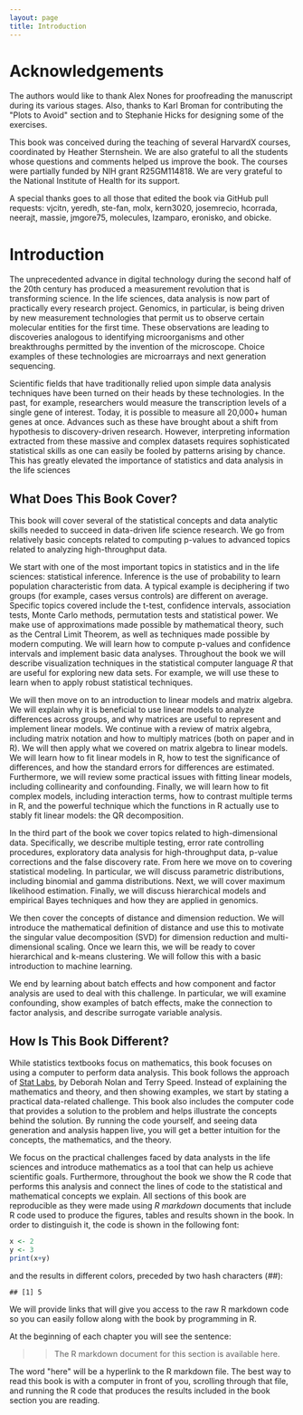 ```yaml
---
layout: page
title: Introduction
---
```


# Acknowledgements

The authors would like to thank Alex Nones for proofreading the manuscript during its various stages. Also, thanks to Karl Broman for contributing the "Plots to Avoid" section and to Stephanie Hicks for designing some of the exercises.  

This book was conceived during the teaching of several HarvardX courses, coordinated by Heather Sternshein. We are also grateful 
to all the students whose questions and comments helped us improve the book. The courses were
partially funded by NIH grant R25GM114818.  We are very grateful to the National Institute of Health for its support.  

A special thanks goes to all those that edited the book via GitHub pull requests: vjcitn, yeredh, ste-fan, molx, kern3020, josemrecio, hcorrada, neerajt, massie, jmgore75, molecules, lzamparo, eronisko, and obicke.

# Introduction

The unprecedented advance in digital technology during the second half
of the 20th century has produced a measurement revolution that is
transforming science. In the life sciences, data analysis is now part
of practically every research project. Genomics, in particular, is
being driven by new measurement technologies that permit us to observe certain molecular entities for the first time. These observations are leading to discoveries analogous to identifying microorganisms and other breakthroughs permitted by the invention of the microscope. Choice examples of these technologies are microarrays and next generation sequencing.

Scientific fields that have traditionally relied upon simple data
analysis techniques have been turned on their heads by these
technologies. In the past, for example, researchers would measure the
transcription levels of a single gene of interest. Today, it is
possible to measure all 20,000+ human genes at once.  Advances such as
these have brought about a shift from hypothesis to discovery-driven
research. However, interpreting information extracted from these
massive and complex datasets requires sophisticated statistical skills
as one can easily be fooled by patterns arising by chance. This has
greatly elevated the importance of statistics and data analysis in
the life sciences

## What Does This Book Cover?

This book will cover several of the statistical concepts and data
analytic skills needed to succeed in data-driven life science
research. We go from relatively basic concepts related to computing
p-values to advanced topics related to analyzing high-throughput data.

We start with one of the most important topics in statistics and in
the life sciences: statistical inference. Inference is the use of
probability to learn population characteristic from data. A typical example
is deciphering if two groups (for example, cases versus controls) are
different on average. Specific topics covered include the t-test,
confidence intervals, association tests, Monte Carlo methods,
permutation tests and statistical power. We make use of approximations
made possible by mathematical theory, such as the Central Limit
Theorem, as well as techniques made possible by modern computing. We
will learn how to compute p-values and confidence intervals and
implement basic data analyses. Throughout the book we will describe
visualization techniques in the statistical computer language *R* that
are useful for exploring new data sets. For example, we will use these
to learn when to apply robust statistical techniques.

We will then move on to an introduction to linear models and matrix
algebra. We will explain why it is beneficial to use linear models to
analyze differences across groups, and why matrices are useful to
represent and implement linear models. We continue with a review of
matrix algebra, including matrix notation and how to multiply matrices
(both on paper and in R). We will then apply what we covered on matrix
algebra to linear models. We will learn how to fit linear models in R,
how to test the significance of differences, and how the standard
errors for differences are estimated. Furthermore, we will review some
practical issues with fitting linear models, including collinearity
and confounding. Finally, we will learn how to fit complex models,
including interaction terms, how to contrast multiple terms in R, and
the powerful technique which the functions in R actually use to
stably fit linear models: the QR decomposition.

In the third part of the book we cover topics related to
high-dimensional data. Specifically, we describe multiple testing,
error rate controlling procedures, exploratory data analysis for
high-throughput data, p-value corrections and the false discovery
rate. From here we move on to covering statistical modeling. In
particular, we will discuss parametric distributions, including
binomial and gamma distributions. Next, we will cover maximum
likelihood estimation. Finally, we will discuss hierarchical models
and empirical Bayes techniques and how they are applied in genomics.

We then cover the concepts of distance and dimension reduction. We
will introduce the mathematical definition of distance and use this to
motivate the singular value decomposition (SVD) for dimension
reduction and multi-dimensional scaling. Once we learn this, we will
be ready to cover hierarchical and k-means clustering. We will follow
this with a basic introduction to machine learning.

We end by learning about batch effects and how component and factor
analysis are used to deal with this challenge. In particular, we will
examine confounding, show examples of batch effects, make the
connection to factor analysis, and describe surrogate variable
analysis.

## How Is This Book Different?

While statistics textbooks focus on mathematics, this book focuses on
using a computer to perform data analysis. This book follows the approach of [Stat Labs](https://www.stat.berkeley.edu/~statlabs/), by Deborah Nolan and Terry Speed.
Instead of explaining the
mathematics and theory, and then showing examples, we start by stating
a practical data-related challenge. This book also includes the computer code that provides a solution to the problem and helps illustrate the
concepts behind the solution. By running the code yourself, and seeing
data generation and analysis happen live, you will get a better
intuition for the concepts, the mathematics, and the theory.

We focus on the practical challenges faced by data analysts in the
life sciences and introduce mathematics as a tool that can help us
achieve scientific goals. Furthermore, throughout the book we show the
R code that performs this analysis and connect the lines of code to
the statistical and mathematical concepts we explain. All sections of
this book are reproducible as they were made using *R markdown*
documents that include R code used to produce the figures, tables and
results shown in the book. In order to distinguish it, the code is
shown in the following font:


```r
x <- 2 
y <- 3 
print(x+y) 
```

and the results in different colors, preceded by two hash
characters (*##*):


```
## [1] 5
```

We will provide links that will give you access to the raw R markdown
code so you can easily follow along with the book by programming in R.

At the beginning of each chapter you will see the sentence:

>> The R markdown document for this section is available here.

The word "here" will be a hyperlink to the R markdown file. The best way to read this book is with a computer in front of you, scrolling through that file, and running the R code that produces the results included in the book section you are reading.
